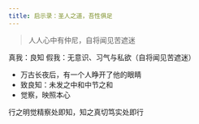 ```yaml
---
title: 启示录：圣人之道，吾性俱足
---
```

> 人人心中有仲尼，自将闻见苦遮迷

真我：良知
假我：无意识、习气与私欲（自将闻见苦遮迷）
- 万古长夜后，有一个人睁开了他的眼睛
- 致良知：未发之中和中节之和
- 觉察，映照本心

行之明觉精察处即知，知之真切笃实处即行